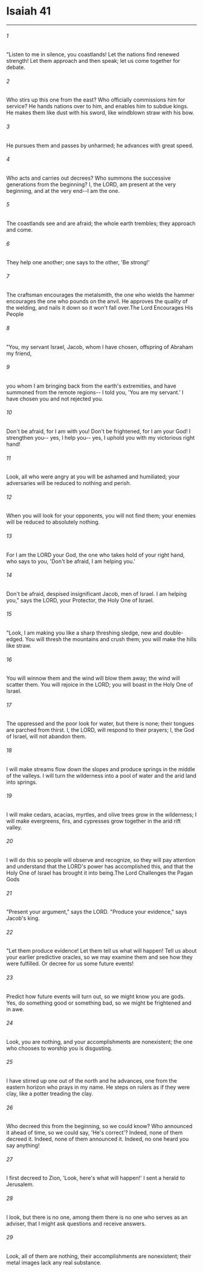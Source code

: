 # Isaiah 41
***



###### 1 
"Listen to me in silence, you coastlands! Let the nations find renewed strength! Let them approach and then speak; let us come together for debate. 

###### 2 
Who stirs up this one from the east? Who officially commissions him for service? He hands nations over to him, and enables him to subdue kings. He makes them like dust with his sword, like windblown straw with his bow. 

###### 3 
He pursues them and passes by unharmed; he advances with great speed. 

###### 4 
Who acts and carries out decrees? Who summons the successive generations from the beginning? I, the LORD, am present at the very beginning, and at the very end--I am the one. 

###### 5 
The coastlands see and are afraid; the whole earth trembles; they approach and come. 

###### 6 
They help one another; one says to the other, 'Be strong!' 

###### 7 
The craftsman encourages the metalsmith, the one who wields the hammer encourages the one who pounds on the anvil. He approves the quality of the welding, and nails it down so it won't fall over.The Lord Encourages His People 

###### 8 
"You, my servant Israel, Jacob, whom I have chosen, offspring of Abraham my friend, 

###### 9 
you whom I am bringing back from the earth's extremities, and have summoned from the remote regions-- I told you, 'You are my servant.' I have chosen you and not rejected you. 

###### 10 
Don't be afraid, for I am with you! Don't be frightened, for I am your God! I strengthen you-- yes, I help you-- yes, I uphold you with my victorious right hand! 

###### 11 
Look, all who were angry at you will be ashamed and humiliated; your adversaries will be reduced to nothing and perish. 

###### 12 
When you will look for your opponents, you will not find them; your enemies will be reduced to absolutely nothing. 

###### 13 
For I am the LORD your God, the one who takes hold of your right hand, who says to you, 'Don't be afraid, I am helping you.' 

###### 14 
Don't be afraid, despised insignificant Jacob, men of Israel. I am helping you," says the LORD, your Protector, the Holy One of Israel. 

###### 15 
"Look, I am making you like a sharp threshing sledge, new and double-edged. You will thresh the mountains and crush them; you will make the hills like straw. 

###### 16 
You will winnow them and the wind will blow them away; the wind will scatter them. You will rejoice in the LORD; you will boast in the Holy One of Israel. 

###### 17 
The oppressed and the poor look for water, but there is none; their tongues are parched from thirst. I, the LORD, will respond to their prayers; I, the God of Israel, will not abandon them. 

###### 18 
I will make streams flow down the slopes and produce springs in the middle of the valleys. I will turn the wilderness into a pool of water and the arid land into springs. 

###### 19 
I will make cedars, acacias, myrtles, and olive trees grow in the wilderness; I will make evergreens, firs, and cypresses grow together in the arid rift valley. 

###### 20 
I will do this so people will observe and recognize, so they will pay attention and understand that the LORD's power has accomplished this, and that the Holy One of Israel has brought it into being.The Lord Challenges the Pagan Gods 

###### 21 
"Present your argument," says the LORD. "Produce your evidence," says Jacob's king. 

###### 22 
"Let them produce evidence! Let them tell us what will happen! Tell us about your earlier predictive oracles, so we may examine them and see how they were fulfilled. Or decree for us some future events! 

###### 23 
Predict how future events will turn out, so we might know you are gods. Yes, do something good or something bad, so we might be frightened and in awe. 

###### 24 
Look, you are nothing, and your accomplishments are nonexistent; the one who chooses to worship you is disgusting. 

###### 25 
I have stirred up one out of the north and he advances, one from the eastern horizon who prays in my name. He steps on rulers as if they were clay, like a potter treading the clay. 

###### 26 
Who decreed this from the beginning, so we could know? Who announced it ahead of time, so we could say, 'He's correct'? Indeed, none of them decreed it. Indeed, none of them announced it. Indeed, no one heard you say anything! 

###### 27 
I first decreed to Zion, 'Look, here's what will happen!' I sent a herald to Jerusalem. 

###### 28 
I look, but there is no one, among them there is no one who serves as an adviser, that I might ask questions and receive answers. 

###### 29 
Look, all of them are nothing, their accomplishments are nonexistent; their metal images lack any real substance.
